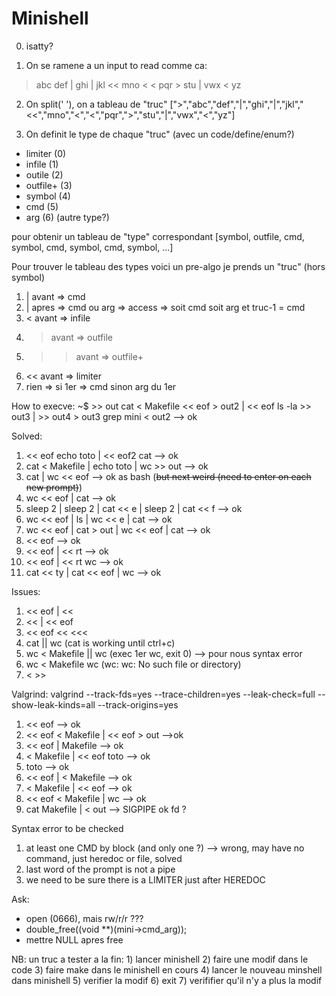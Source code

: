 # Minishell

0) isatty?

1) On se ramene a un input to read comme ca:
> abc def | ghi | jkl << mno < < pqr > stu | vwx < yz

2) On split(' '), on a tableau de "truc"
[">","abc","def","|","ghi","|","jkl","<<","mno","<","<","pqr",">","stu","|","vwx","<","yz"]

3) On definit le type de chaque "truc" (avec un code/define/enum?)
- limiter (0)
- infile (1)
- outile (2)
- outfile+ (3)
- symbol (4)
- cmd (5)
- arg (6)
(autre type?)

pour obtenir un  tableau de "type" correspondant 
[symbol, outfile, cmd, symbol, cmd, symbol, cmd, symbol, ...]

Pour trouver le tableau des types voici un pre-algo
je prends un "truc" (hors symbol)
1) | avant => cmd
2) | apres => cmd ou arg => access => soit cmd soit arg et truc-1 = cmd
3) < avant => infile
4) > avant => outfile
5) >> avant => outfile+
6) << avant => limiter
7) rien => si 1er => cmd sinon arg du 1er

How to execve:
~$ >> out cat < Makefile << eof > out2 | << eof ls -la >> out3 | >> out4 > out3 grep mini < out2 --> ok

Solved:
1) << eof echo toto | << eof2 cat --> ok
2) cat < Makefile | echo toto | wc >> out --> ok
3) cat | wc << eof --> ok as bash (~~but next weird (need to enter on each new prompt)~~)
5) wc << eof | cat --> ok
4) sleep 2 | sleep 2 | cat << e | sleep 2 | cat << f --> ok
6) wc << eof | ls | wc << e | cat --> ok
7) wc << eof | cat > out | wc << eof | cat --> ok
8) << eof --> ok
9) << eof | << rt --> ok
10) << eof | << rt wc --> ok
11) cat << ty  | cat << eof | wc --> ok

Issues:
1) << eof | <<
2) << | << eof
3) << eof << <<<
4) cat || wc (cat is working until ctrl+c)
5) wc < Makefile || wc (exec 1er wc, exit 0) --> pour nous syntax error
6) wc < Makefile wc (wc: wc: No such file or directory)
7) < >>

Valgrind:
valgrind --track-fds=yes --trace-children=yes --leak-check=full --show-leak-kinds=all --track-origins=yes
1) << eof --> ok
2) << eof < Makefile | << eof > out -->ok
3) << eof | Makefile --> ok
3) < Makefile | << eof toto --> ok
3) toto --> ok
4) << eof | < Makefile --> ok
4) < Makefile | << eof --> ok
5) << eof < Makefile | wc --> ok
6) cat Makefile | < out --> SIGPIPE ok fd ?


Syntax error to be checked
1) at least one CMD by block (and only one ?) --> wrong, may have no command, just heredoc or file, solved 
2) last word of the prompt is not a pipe
3) we need to be sure there is a LIMITER just after HEREDOC


Ask:
- open (0666), mais rw/r/r ??? 
- double_free((void **)(mini->cmd_arg));
- mettre NULL apres free

NB:
un truc a tester a la fin: 1) lancer minishell 2) faire une modif dans le code 3) faire make dans le minishell en cours 4) lancer le nouveau minshell dans minishell 5) verifier la modif 6) exit 7) verififier qu'il n'y a plus la modif

